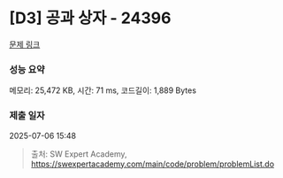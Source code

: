 # [D3] 공과 상자 - 24396 

[문제 링크](https://swexpertacademy.com/main/code/problem/problemDetail.do?contestProbId=AZZ_XjxKgVLHBINj) 

### 성능 요약

메모리: 25,472 KB, 시간: 71 ms, 코드길이: 1,889 Bytes

### 제출 일자

2025-07-06 15:48



> 출처: SW Expert Academy, https://swexpertacademy.com/main/code/problem/problemList.do